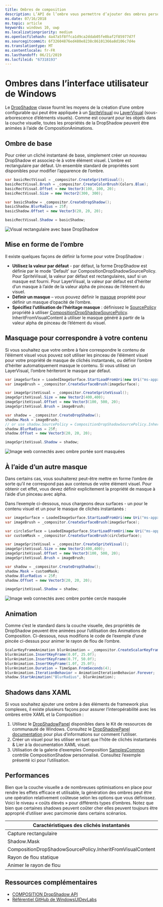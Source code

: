 ```yaml
---
title: Ombres de composition
description: L’API de l’ombre vous permettre d’ajouter des ombres personnalisables dynamiques au contenu de l’interface utilisateur.
ms.date: 07/16/2018
ms.topic: article
keywords: windows 10, uwp
ms.localizationpriority: medium
ms.openlocfilehash: 4a47a5f8ffca1d9ca2ddab05fe0baf2f85977d7f
ms.sourcegitcommit: 6f32604876ed480e8238c86101366a8d106c7d4e
ms.translationtype: MT
ms.contentlocale: fr-FR
ms.lasthandoff: 06/21/2019
ms.locfileid: "67318193"
---
```

# <a name="shadows-in-windows-ui"></a>Ombres dans l’interface utilisateur de Windows

Le [DropShadow](/uwp/api/Windows.UI.Composition.DropShadow) classe fournit les moyens de la création d’une ombre configurable qui peut être appliquée à un [SpriteVisual](/uwp/api/windows.ui.composition.spritevisual) ou [LayerVisual](/uwp/api/windows.ui.composition.layervisual) (sous-arborescence d’éléments visuels). Comme est courant pour les objets dans la couche visuelle, toutes les propriétés de la DropShadow peuvent être animées à l’aide de CompositionAnimations.

## <a name="basic-drop-shadow"></a>Ombre de base

Pour créer un cliché instantané de base, simplement créer un nouveau DropShadow et associez-le à votre élément visuel. L’ombre est rectangulaire par défaut. Un ensemble standard de propriétés sont disponibles pour modifier l’apparence de l’ombre.

```cs
var basicRectVisual = _compositor.CreateSpriteVisual();
basicRectVisual.Brush = _compositor.CreateColorBrush(Colors.Blue);
basicRectVisual.Offset = new Vector3(100, 100, 20);
basicRectVisual.Size = new Vector2(300, 300);

var basicShadow = _compositor.CreateDropShadow();
basicShadow.BlurRadius = 25f;
basicShadow.Offset = new Vector3(20, 20, 20);

basicRectVisual.Shadow = basicShadow;
```

![Visual rectangulaire avec base DropShadow](images/rectangular-dropshadow.png)

## <a name="shaping-the-shadow"></a>Mise en forme de l’ombre

Il existe quelques façons de définir la forme pour votre DropShadow :

- **Utilisez la valeur par défaut** - par défaut, la forme DropShadow est définie par le mode 'Default' sur CompositionDropShadowSourcePolicy. Pour SpriteVisual, la valeur par défaut est rectangulaires, sauf si un masque est fourni. Pour LayerVisual, la valeur par défaut est d’hériter d’un masque à l’aide de la valeur alpha de pinceau de l’élément du visuel.
- **Définir un masque** – vous pouvez définir le [masque](/uwp/api/windows.ui.composition.dropshadow.mask) propriété pour définir un masque d’opacité de l’ombre.
- **Spécifiez l’utilisation de l’héritage masque** : définissez le [SourcePolicy](/uwp/api/windows.ui.composition.dropshadow.sourcepolicy) propriété à utiliser [CompositionDropShadowSourcePolicy](/uwp/api/windows.ui.composition.compositiondropshadowsourcepolicy). InheritFromVisualContent à utiliser le masque généré à partir de la valeur alpha de pinceau de l’élément du visuel.

## <a name="masking-to-match-your-content"></a>Masquage pour correspondre à votre contenu

Si vous souhaitez que votre ombre à faire correspondre le contenu de l’élément visuel vous pouvez soit utiliser les pinceau de l’élément visuel pour votre propriété de masque de clichés instantanés, ou définir l’ombre d’hériter automatiquement masque le contenu. Si vous utilisez un LayerVisual, l’ombre hériteront le masque par défaut.

```cs
var imageSurface = LoadedImageSurface.StartLoadFromUri(new Uri("ms-appx:///Assets/myImage.png"));
var imageBrush = _compositor.CreateSurfaceBrush(imageSurface);

var imageSpriteVisual = _compositor.CreateSpriteVisual();
imageSpriteVisual.Size = new Vector2(400,400);
imageSpriteVisual.Offset = new Vector3(100, 500, 20);
imageSpriteVisual.Brush = imageBrush;

var shadow = _compositor.CreateDropShadow();
shadow.Mask = imageBrush;
// or use shadow.SourcePolicy = CompositionDropShadowSourcePolicy.InheritFromVisualContent;
shadow.BlurRadius = 25f;
shadow.Offset = new Vector3(20, 20, 20);

imageSpriteVisual.Shadow = shadow;
```

![Image web connectés avec ombre portée sont masquées](images/ms-brand-web-dropshadow.png)

## <a name="using-an-alternative-mask"></a>À l’aide d’un autre masque

Dans certains cas, vous souhaiterez peut-être mettre en forme l’ombre de sorte qu’il ne correspond pas aux contenus de votre élément visuel. Pour obtenir cet effet, vous devez définir explicitement la propriété de masque à l’aide d’un pinceau avec alpha.

Dans l’exemple ci-dessous, nous chargeons deux surfaces - un pour le contenu visuel et un pour le masque de clichés instantanés :

```cs
var imageSurface = LoadedImageSurface.StartLoadFromUri(new Uri("ms-appx:///Assets/myImage.png"));
var imageBrush = _compositor.CreateSurfaceBrush(imageSurface);

var circleSurface = LoadedImageSurface.StartLoadFromUri(new Uri("ms-appx:///Assets/myCircleImage.png"));
var customMask = _compositor.CreateSurfaceBrush(circleSurface);

var imageSpriteVisual = _compositor.CreateSpriteVisual();
imageSpriteVisual.Size = new Vector2(400,400);
imageSpriteVisual.Offset = new Vector3(100, 500, 20);
imageSpriteVisual.Brush = imageBrush;

var shadow = _compositor.CreateDropShadow();
shadow.Mask = customMask;
shadow.BlurRadius = 25f;
shadow.Offset = new Vector3(20, 20, 20);

imageSpriteVisual.Shadow = shadow;
```

![Image web connectés avec ombre portée cercle masquée](images/ms-brand-web-masked-dropshadow.png)

## <a name="animating"></a>Animation

Comme c’est le standard dans la couche visuelle, des propriétés de DropShadow peuvent être animées pour l’utilisation des Animations de Composition. Ci-dessous, nous modifions le code de l’exemple d’une pincée ci-dessus pour animer le rayon de flou de l’ombre.

```cs
ScalarKeyFrameAnimation blurAnimation = _compositor.CreateScalarKeyFrameAnimation();
blurAnimation.InsertKeyFrame(0.0f, 25.0f);
blurAnimation.InsertKeyFrame(0.7f, 50.0f);
blurAnimation.InsertKeyFrame(1.0f, 25.0f);
blurAnimation.Duration = TimeSpan.FromSeconds(4);
blurAnimation.IterationBehavior = AnimationIterationBehavior.Forever;
shadow.StartAnimation("BlurRadius", blurAnimation);
```

## <a name="shadows-in-xaml"></a>Shadows dans XAML

Si vous souhaitez ajouter une ombre à des éléments de framework plus complexes, il existe plusieurs façons pour assurer l’interopérabilité avec les ombres entre XAML et la Composition :

1. Utilisez le [DropShadowPanel](https://github.com/windows-toolkit/WindowsCommunityToolkit/blob/master/Microsoft.Toolkit.Uwp.UI.Controls/DropShadowPanel/DropShadowPanel.Properties.cs) disponibles dans le Kit de ressources de communauté de Windows. Consultez le [DropShadowPanel documentation](https://docs.microsoft.com/windows/uwpcommunitytoolkit/controls/DropShadowPanel) pour plus d’informations sur comment l’utiliser.
1. Créer un visuel pour les utiliser en tant que l’hôte de clichés instantanés & Lier à la documentation XAML visuel.
1. Utilisation de la galerie d’exemples Composition [SamplesCommon](https://github.com/microsoft/WindowsCompositionSamples/tree/master/SamplesCommon/SamplesCommon) contrôle CompositionShadow personnalisé. Consultez l’exemple présenté ici pour l’utilisation.

## <a name="performance"></a>Performances

Bien que la couche visuelle a de nombreuses optimisations en place pour rendre les effets efficace et utilisable, la génération des ombres peut être une opération relativement coûteuse selon les options que vous définissez. Voici le niveau « coûts élevés » pour différents types d’ombres. Notez que bien que certaines shadows peuvent coûter cher elles peuvent toujours être approprié d’utiliser avec parcimonie dans certains scénarios.

Caractéristiques des clichés instantanés| Coût
------------- | -------------
Capture rectangulaire    | Faible
Shadow.Mask      | High
CompositionDropShadowSourcePolicy.InheritFromVisualContent | High
Rayon de flou statique | Faible
Animer le rayon de flou | High

## <a name="additional-resources"></a>Ressources complémentaires

- [COMPOSITION DropShadow API](/uwp/api/Windows.UI.Composition.DropShadow)
- [Référentiel GitHub de WindowsUIDevLabs](https://github.com/microsoft/WindowsCompositionSamples)